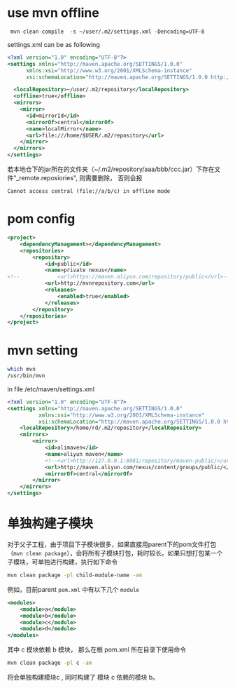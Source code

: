 # use mvn offline
```shell
 mvn clean compile  -s ~/user/.m2/settings.xml -Dencoding=UTF-8

```
settings.xml can be as following
```xml
<?xml version="1.0" encoding="UTF-8"?>
<settings xmlns="http://maven.apache.org/SETTINGS/1.0.0"
      xmlns:xsi="http://www.w3.org/2001/XMLSchema-instance"
      xsi:schemaLocation="http://maven.apache.org/SETTINGS/1.0.0 http://maven.apache.org/xsd/settings-1.0.0.xsd">

  <localRepository>~/user/.m2/repository</localRepository>
  <offline>true</offline>
  <mirrors>
    <mirror>
      <id>mirrorId</id>
      <mirrorOf>central</mirrorOf>
      <name>localMirror</name>
      <url>file:///home/$USER/.m2/repository</url>
    </mirror>
  </mirrors>
</settings>

```
若本地仓下的jar所在的文件夹（~/.m2/repository/aaa/bbb/ccc.jar）下存在文件"_remote.reposiories",
则需要删除， 否则会报
```error
Cannot access central (file://a/b/c) in offline mode
```

#  pom config

```xml
<project>
	<dependencyManagement></dependencyManagement>
	<repositories>
        <repository>
            <id>public</id>
            <name>private nexus</name>
<!--            <url>https://maven.aliyun.com/repository/public</url>-->
            <url>http://mvnrepository.com</url>
            <releases>
                <enabled>true</enabled>
            </releases>
        </repository>
    </repositories>
</project>
```

# mvn setting

```sh
which mvn
/usr/bin/mvn
```

in file /etc/maven/settings.xml

```xml
<?xml version="1.0" encoding="UTF-8"?>
<settings xmlns="http://maven.apache.org/SETTINGS/1.0.0"
          xmlns:xsi="http://www.w3.org/2001/XMLSchema-instance"
          xsi:schemaLocation="http://maven.apache.org/SETTINGS/1.0.0 http://maven.apache.org/xsd/settings-1.0.0.xsd">
	<localRepository>/home/rd/.m2/repository</localRepository>
    <mirrors>
        <mirror>
            <id>alimaven</id>
            <name>aliyun maven</name>
            <!--<url>http://127.0.0.1:8081/repository/maven-public/</url> --> 
            <url>http://maven.aliyun.com/nexus/content/groups/public/</url>
            <mirrorOf>central</mirrorOf>
        </mirror>
    </mirrors>
</settings>
```

# 单独构建子模块

对于父子工程，由于项目下子模块很多，如果直接用parent下的pom文件打包（`mvn clean package`），会将所有子模块打包，耗时较长。如果只想打包某一个子模块，可单独进行构建，执行如下命令

```sh
mvn clean package -pl child-module-name -am
```

例如，目前parent `pom.xml` 中有以下几个 `module`

```xml
<modules>
    <module>a</module>
    <module>b</module>
    <module>c</module>
    <module>d</module>
</modules>
```

其中 c 模块依赖 b 模块， 那么在根 pom.xml 所在目录下使用命令 

```sh
mvn clean package -pl c -am
```

将会单独构建模块c , 同时构建了 模块 c 依赖的模块 b。

